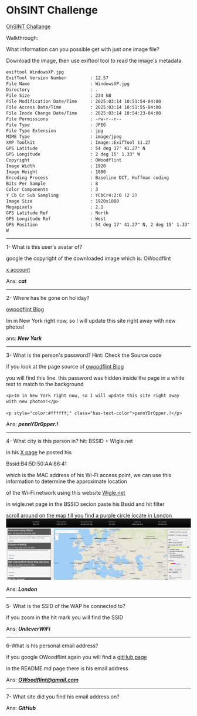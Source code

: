 # OhSINT Challenge

[OhSINT Challange](https://tryhackme.com/room/ohsint)

Walkthrough:

What information can you possible get with just one image file?

Download the image, then use exiftool tool to read the image's metadata

```
exiftool WindowsXP.jpg 
ExifTool Version Number         : 12.57
File Name                       : WindowsXP.jpg
Directory                       : .
File Size                       : 234 kB
File Modification Date/Time     : 2025:03:14 10:51:54-04:00
File Access Date/Time           : 2025:03:14 10:51:55-04:00
File Inode Change Date/Time     : 2025:03:14 10:54:23-04:00
File Permissions                : -rw-r--r--
File Type                       : JPEG
File Type Extension             : jpg
MIME Type                       : image/jpeg
XMP Toolkit                     : Image::ExifTool 11.27
GPS Latitude                    : 54 deg 17' 41.27" N
GPS Longitude                   : 2 deg 15' 1.33" W
Copyright                       : OWoodflint
Image Width                     : 1920
Image Height                    : 1080
Encoding Process                : Baseline DCT, Huffman coding
Bits Per Sample                 : 8
Color Components                : 3
Y Cb Cr Sub Sampling            : YCbCr4:2:0 (2 2)
Image Size                      : 1920x1080
Megapixels                      : 2.1
GPS Latitude Ref                : North
GPS Longitude Ref               : West
GPS Position                    : 54 deg 17' 41.27" N, 2 deg 15' 1.33" W
```


------------


1- What is this user's avatar of?

google the copyright of the downloaded image which is: OWoodflint

[x account](https://x.com/owoodflint)

Ans: ***cat***

-----------------

2- Where has he gone on holiday?

[owoodflint Blog](https://oliverwoodflint.wordpress.com/author/owoodflint/)

Im in New York right now, so I will update this site right away with new photos!

ans: ***New York***


-----------

3- What is the person's password? Hint: Check the Source code

if you look at the page source of [owoodflint Blog](https://oliverwoodflint.wordpress.com/author/owoodflint/)

you will find this line. this password was hidden inside the page in a white text to match to the background

```
<p>Im in New York right now, so I will update this site right away with new photos!</p>

<p style="color:#ffffff;" class="has-text-color">pennYDr0pper.!</p>
```

Ans: ***pennYDr0pper.!***


--------

4- What city is this person in? hit: BSSID + Wigle.net

in his [X page](https://x.com/owoodflint) he posted his 

Bssid:B4:5D:50:AA:86:41

which is the MAC address of his Wi-Fi access point, we can use this information to determine the approximate location

of the Wi-Fi network using this website [Wigle.net](https://wigle.net/)

in wigle.net page in the BSSID secion paste his Bssid and hit filter

scroll around on the map till you find a purple circle locate in London
![Alt](https://github.com/aisha-x/THM/blob/main/Challenges/OhSINT/Screenshot_2025-03-14_11_24_25.png)

Ans: ***London***


--------------
5- What is the SSID of the WAP he connected to?

if you zoom in the hit mark you will find the SSID

Ans: ***UnileverWiFi***

----------------

6-What is his personal email address?

if you google OWoodflint again you will find a [gitHub page](https://github.com/OWoodfl1nt/people_finder)

in the README.md page there is his email address

Ans: ***OWoodflint@gmail.com***			


------

7- What site did you find his email address on?

Ans: ***GitHub***






